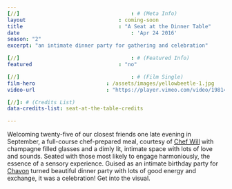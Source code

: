 ```yaml
---
[//]									: # (Meta Info)
layout 								: coming-soon
title 								: "A Seat at the Dinner Table"
date 									: 'Apr 24 2016'
season: "2"
excerpt: "an intimate dinner party for gathering and celebration"

[//]									: # (Featured Info)
featured 							: "no"

[//]									: # (Film Single)
film-hero 						: /assets/images/yellowbeetle-1.jpg
video-url 						: "https://player.vimeo.com/video/198145423?api=1"

[//]: # (Credits List)
data-credits-list: seat-at-the-table-credits

---
```

Welcoming twenty-five of our closest friends one late evening in September, a full-course chef-prepared meal, courtesy of <a href="http://www.instagram.com/waternoxygen" target="_blank" rel="external" class="post-link">Chef Will</a> with champagne filled glasses and a dimly lit, intimate space with lots of love and sounds.  Seated with those most likely to engage harmoniously, the essence of a sensory experience.  Guised as an intimate birthday party for <a href="http://www.instagram.com/freebirdbella" target="_blank" rel="external" class="post-link">Chavon</a> turned beautiful dinner party with lots of good energy and exchange, it was a celebration!  Get into the visual.